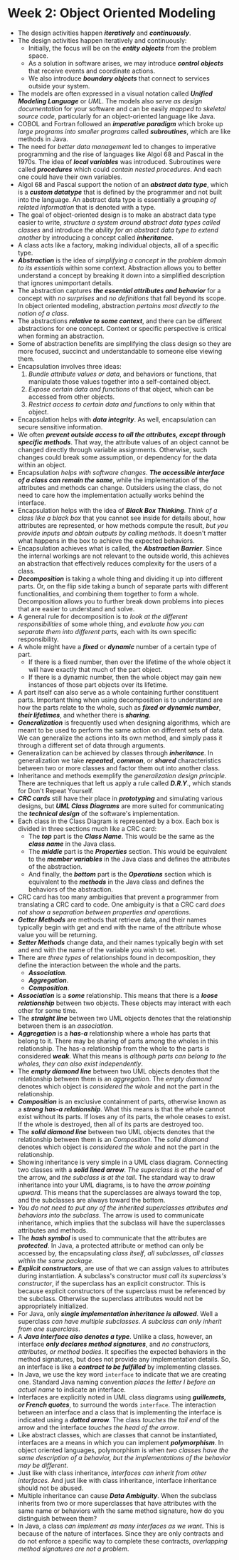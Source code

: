 # Week 2: Object Oriented Modeling

- The design activities happen ***iteratively*** and ***continuously***.
- The design activities happen iteratively and continuously:
  - Initially, the focus will be on the ***entity objects*** from the problem space.
  - As a solution in software arises, we may introduce ***control objects*** that receive events and coordinate actions.
  - We also introduce ***boundary objects*** that connect to services outside your system.
- The models are often expressed in a visual notation called ***Unified Modeling Language*** or *UML*. The models also *serve as design documentation* for your software and can be easily *mapped to skeletal source code*, particularly for an object-oriented language like Java.
- COBOL and Fortran followed an ***imperative paradigm*** which broke up *large programs into smaller programs* called ***subroutines***, which are like methods in Java.
- The need for *better data management* led to changes to imperative programming and the rise of languages like Algol 68 and Pascal in the 1970s. The idea of ***local variables*** was introduced. Subroutines were called ***procedures*** which could *contain nested procedures*. And each one could have their own variables.
- Algol 68 and Pascal support the notion of an ***abstract data type***, which is a ***custom datatype*** that is defined by the programmer and not built into the language. An abstract data type is essentially a *grouping of related information* that is denoted with a type.
- The goal of object-oriented design is to make an abstract data type easier to write, *structure a system around abstract data types called classes* and introduce *the ability for an abstract data type to extend another* by introducing a concept called ***inheritance***.
- A class acts like a factory, making individual objects, all of a specific type.
- ***Abstraction*** is the idea of *simplifying a concept in the problem domain to its essentials* within some context. Abstraction allows you to better understand a concept by breaking it down into a simplified description that ignores unimportant details.
- The abstraction captures ***the essential attributes and behavior*** for a concept with *no surprises* and *no definitions* that fall beyond its scope. In object oriented modeling, abstraction *pertains most directly to the notion of a class*.
- The abstractions ***relative to some context***, and there can be different abstractions for one concept. Context or specific perspective is critical when forming an abstraction.
- Some of abstraction benefits are simplifying the class design so they are more focused, succinct and understandable to someone else viewing them.
- Encapsulation involves three ideas:
  1. *Bundle attribute values or data*, and behaviors or functions, that manipulate those values together into a self-contained object.
  2. *Expose certain data and functions* of that object, which can be accessed from other objects.
  3. *Restrict access to certain data and functions* to only within that object.
- Encapsulation helps with ***data integrity***. As well, encapsulation can secure sensitive information.
- We often ***prevent outside access to all the attributes, except through specific methods***. That way, the attribute values of an object cannot be changed directly through variable assignments. Otherwise, such changes could break some assumption, or dependency for the data within an object.
- Encapsulation *helps with software changes*. ***The accessible interface of a class can remain the same***, while the implementation of the attributes and methods can change. Outsiders using the class, do not need to care how the implementation actually works behind the interface.
- Encapsulation helps with the idea of ***Black Box Thinking***. *Think of a class like a black box* that you cannot see inside for details about, how attributes are represented, or how methods compute the result, *but you provide inputs and obtain outputs by calling methods*. It doesn't matter what happens in the box to achieve the expected behaviors.
- Encapsulation achieves what is called, the ***Abstraction Barrier***. Since the internal workings are not relevant to the outside world, this achieves an abstraction that effectively reduces complexity for the users of a class.
- ***Decomposition*** is taking a whole thing and dividing it up into different parts. Or, on the flip side taking a bunch of separate parts with different functionalities, and combining them together to form a whole. Decomposition allows you to further break down problems into pieces that are easier to understand and solve.
- A general rule for decomposition is to *look at the different responsibilities* of some whole thing, and *evaluate how you can separate them into different parts*, each with its own specific responsibility.
- A whole might have a ***fixed*** or ***dynamic*** number of a certain type of part.
  - If there is a fixed number, then over the lifetime of the whole object it will have exactly that much of the part object.
  - If there is a dynamic number, then the whole object may gain new instances of those part objects over its lifetime.
- A part itself can also serve as a whole containing further constituent parts. Important thing when using decomposition is to understand are how the parts relate to the whole, such as ***fixed or dynamic number***, ***their lifetimes***, and whether there is ***sharing***.
- ***Generalization*** is frequently used when designing algorithms, which are meant to be used to perform the same action on different sets of data. We can generalize the actions into its own method, and simply pass it through a different set of data through arguments.
- Generalization can be achieved by classes through ***inheritance***. In generalization we take ***repeated***, ***common***, or ***shared*** characteristics between two or more classes and factor them out into another class.
- Inheritance and methods exemplify the *generalization design principle*. There are techniques that left us apply a rule called ***D.R.Y***., which stands for Don't Repeat Yourself.
- ***CRC cards*** still have their place in ***prototyping*** and simulating various designs, but ***UML Class Diagrams*** are more suited for communicating the ***technical design*** of the software's implementation.
- Each class in the Class Diagram is represented by a box. Each box is divided in three sections much like a CRC card:
  - The ***top*** part is the ***Class Name***. This would be the same as the ***class name*** in the Java class.
  - The ***middle*** part is the ***Properties*** section. This would be equivalent to the ***member variables*** in the Java class and defines the attributes of the abstraction.
  - And finally, the ***bottom*** part is the ***Operations*** section which is equivalent to the ***methods*** in the Java class and defines the behaviors of the abstraction.
- CRC card has too many ambiguities that prevent a programmer from translating a CRC card to code. One ambiguity is that a CRC card *does not show a separation between properties and operations*.
- ***Getter Methods*** are methods that retrieve data, and their names typically begin with get and end with the name of the attribute whose value you will be returning.
- ***Setter Methods*** change data, and their names typically begin with set and end with the name of the variable you wish to set.
- There are *three types* of relationships found in decomposition, they define the interaction between the whole and the parts.
  - ***Association***.
  - ***Aggregation***.
  - ***Composition***.
- ***Association*** is a ***some*** relationship. This means that there is a ***loose relationship*** between two objects. These objects may interact with each other for some time.
- The ***straight line*** between two UML objects denotes that the relationship between them is an *association*.
- ***Aggregation*** is a ***has-a*** relationship where a whole has parts that belong to it. There may be sharing of parts among the wholes in this relationship. The has-a relationship from the whole to the parts is considered ***weak***. What this means is *although parts can belong to the wholes, they can also exist independently*.
- The ***empty diamond line*** between two UML objects denotes that the relationship between them is an *aggregation*. The *empty diamond* denotes which object is *considered the whole* and not the part in the relationship.
- ***Composition*** is an exclusive containment of parts, otherwise known as a ***strong has-a relationship***. What this means is that the whole cannot exist without its parts. If loses any of its parts, the whole ceases to exist. If the whole is destroyed, then all of its parts are destroyed too.
- The ***solid diamond line*** between two UML objects denotes that the relationship between them is an *Composition*. The *solid diamond* denotes which object is *considered the whole* and not the part in the relationship.
- Showing inheritance is very simple in a UML class diagram. Connecting two classes with a ***solid lined arrow***. *The superclass is at the head* of the arrow, and *the subclass is at the tail*. The standard way to draw inheritance into your UML diagrams, is to have the *arrow pointing upward*. This means that the superclasses are always toward the top, and the subclasses are always toward the bottom.
- *You do not need to put any of the inherited superclasses attributes and behaviors into the subclass*. The arrow is used to communicate inheritance, which implies that the subclass will have the superclasses attributes and methods.
- The ***hash symbol*** is used to communicate that the attributes are ***protected***. In Java, a protected attribute or method can only be accessed by, the encapsulating *class itself*, *all subclasses*, *all classes within the same package*.
- ***Explicit constructors***, are use of that we can assign values to attributes during instantiation. A subclass's constructor m*ust call its superclass's constructor*, if the superclass has an explicit constructor. This is because explicit constructors of the superclass must be referenced by the subclass. Otherwise the superclass attributes would not be appropriately initialized.
- For Java, only ***single implementation inheritance is allowed***. Well a superclass *can have multiple subclasses*. *A subclass can only inherit from one superclass*.
- A ***Java interface also denotes a type***. Unlike a class, however, an interface ***only declares method signatures***, and *no constructors, attributes, or method bodies*. It specifies the expected behaviors in the method signatures, but does not provide any implementation details. So, an interface is like a ***contract to be fulfilled*** by implementing classes.
- In Java, we use the key word `interface` to indicate that we are creating one. Standard Java naming convention *places the letter I before an actual name* to indicate an interface.
- Interfaces are explicitly noted in UML class diagrams using ***guillemets, or French quotes***, to surround the words `interface`. The interaction between an interface and a class that is implementing the interface is indicated using a ***dotted arrow***. The class *touches the tail end* of the arrow and the interface *touches the head of the arrow*.
- Like abstract classes, which are classes that cannot be instantiated, interfaces are a means in which you can implement ***polymorphism***. In object oriented languages, polymorphism is when *two classes have the same description of a behavior, but the implementations of the behavior may be different*.
- Just like with class inheritance, *interfaces can inherit from other interfaces*. And just like with class inheritance, interface inheritance should not be abused.
- Multiple inheritance can cause ***Data Ambiguity***. When the subclass inherits from two or more superclasses that have attributes with the same name or behaviors with the same method signature, how do you distinguish between them?
- In Java, a class *can implement as many interfaces as we want*. This is because of the nature of interfaces. Since they are only contracts and do not enforce a specific way to complete these contracts, *overlapping method signatures are not a problem*.